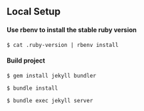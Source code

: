 ## Local Setup


#### Use rbenv to install the stable ruby version
```
$ cat .ruby-version | rbenv install

```

#### Build project

```
$ gem install jekyll bundler

$ bundle install 

$ bundle exec jekyll server
```


